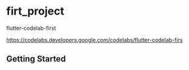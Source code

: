 # firt_project

flutter-codelab-first 

https://codelabs.developers.google.com/codelabs/flutter-codelab-firs

## Getting Started



